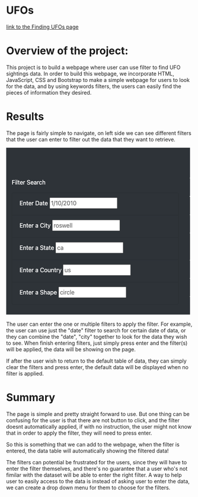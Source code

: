# UFOs

[link to the Finding UFOs page](https://nickku1223.github.io/UFOs/)

# Overview of the project:
This project is to build a webpage where user can use filter to find UFO sightings data. In order to build this webpage, we incorporate HTML, JavaScript, CSS and Bootstrap to make a simple webpage for users to look for the data, and by using keywords filters, the users can easily find the pieces of information they desired.

# Results
The page is fairly simple to navigate, on left side we can see different filters that the user can enter to filter out the data that they want to retrieve.

![webpage filter](webpage_filters.png)

The user can enter the one or multiple filters to apply the filter. For example, the user can use just the "date" filter to search for certain date of data, or they can combine the "date", "city" together to look for the data they wish to see. When finish entering filters, just simply press enter and the filter(s) will be applied, the data will be showing on the page.

If after the user wish to return to the default table of data, they can simply clear the filters and press enter, the default data will be displayed when no filter is applied.

# Summary
The page is simple and pretty straight forward to use. But one thing can be confusing for the user is that there are not button to click, and the filter doesnt automatically applied, if with no instruction, the user might not know that in order to apply the filter, they will need to press enter.

So this is something that we can add to the webpage, when the filter is entered, the data table will automatically showing the filtered data!

The filters can potential be frustrated for the users, since they will have to enter the filter themselves, and there's no guarantee that a user who's not fimilar with the dataset will be able to enter the right filter. A way to help user to easily access to the data is instead of asking user to enter the data, we can create a drop down menu for them to choose for the filters.
